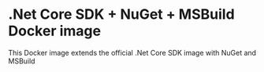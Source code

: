 # .Net Core SDK + NuGet + MSBuild Docker image

This Docker image extends the official .Net Core SDK image with NuGet and MSBuild

